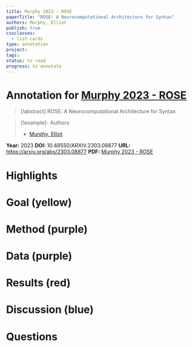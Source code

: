 ```yaml
---
title: Murphy 2023 - ROSE
paperTitle: "ROSE: A Neurocomputational Architecture for Syntax"
authors: Murphy, Elliot
publish: true
cssclasses:
  - list-cards
type: annotation
project:
tags:
status: to read
progress: to annotate
---
```

# Annotation for [Murphy 2023 - ROSE](Papers/References/Murphy%202023%20-%20ROSE)

> [!abstract] ROSE: A Neurocomputational Architecture for Syntax

> [!example]- Authors
> - [Murphy, Elliot](Murphy%2C%20Elliot)

**Year:** 2023
**DOI:** 10.48550/ARXIV.2303.08877
**URL:** https://arxiv.org/abs/2303.08877
**PDF:** [Murphy 2023 - ROSE](Papers/PDFs/Murphy%202023%20-%20ROSE%20A%20Neurocomputational%20Architecture%20for%20Syntax.pdf)

# Highlights


# Goal (yellow)


# Method (purple)


# Data (purple)


# Results (red)


# Discussion (blue)


# Questions

